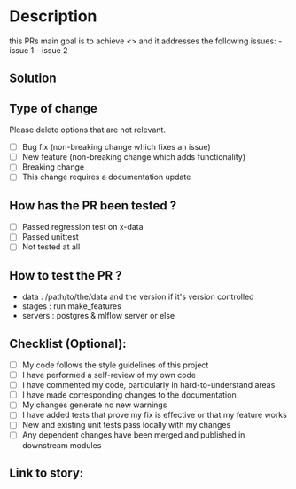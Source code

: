 # Description
this PRs main goal is to achieve <> and it addresses the following issues:
    - issue 1
    - issue 2

## Solution 

## Type of change
Please delete options that are not relevant.
- [ ] Bug fix (non-breaking change which fixes an issue)
- [ ] New feature (non-breaking change which adds functionality)
- [ ] Breaking change 
- [ ] This change requires a documentation update

## How has the PR been tested ?
- [ ] Passed regression test on x-data
- [ ] Passed unittest 
- [ ] Not tested at all

## How to test the PR ?
- data : /path/to/the/data and the version if it's version controlled 
- stages : run make_features 
- servers : postgres & mlflow server or else 

## Checklist (Optional):
- [ ] My code follows the style guidelines of this project
- [ ] I have performed a self-review of my own code
- [ ] I have commented my code, particularly in hard-to-understand areas
- [ ] I have made corresponding changes to the documentation
- [ ] My changes generate no new warnings
- [ ] I have added tests that prove my fix is effective or that my feature works
- [ ] New and existing unit tests pass locally with my changes
- [ ] Any dependent changes have been merged and published in downstream modules

## Link to story: